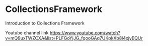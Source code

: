 # CollectionsFramework
Introduction to Collections Framework


Youtube channel link
https://www.youtube.com/watch?v=mQ9uxTWZCXA&list=PLFGoYjJG_fqooGAq7UKpkXb8l4xjyEQUr
